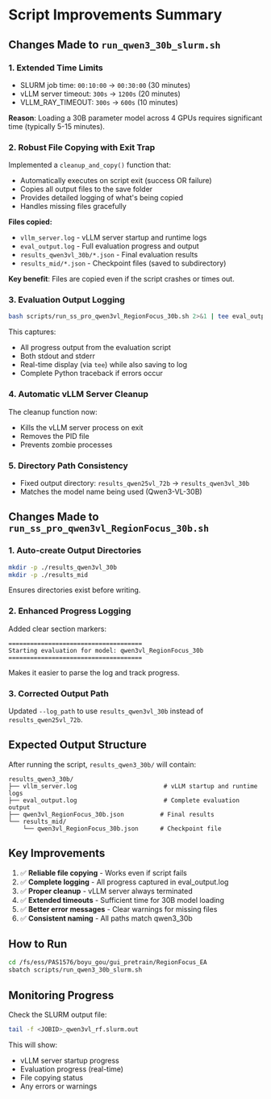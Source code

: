 # Script Improvements Summary

## Changes Made to `run_qwen3_30b_slurm.sh`

### 1. **Extended Time Limits**
- SLURM job time: `00:10:00` → `00:30:00` (30 minutes)
- vLLM server timeout: `300s` → `1200s` (20 minutes)
- VLLM_RAY_TIMEOUT: `300s` → `600s` (10 minutes)

**Reason**: Loading a 30B parameter model across 4 GPUs requires significant time (typically 5-15 minutes).

### 2. **Robust File Copying with Exit Trap**
Implemented a `cleanup_and_copy()` function that:
- Automatically executes on script exit (success OR failure)
- Copies all output files to the save folder
- Provides detailed logging of what's being copied
- Handles missing files gracefully

**Files copied:**
- `vllm_server.log` - vLLM server startup and runtime logs
- `eval_output.log` - Full evaluation progress and output
- `results_qwen3vl_30b/*.json` - Final evaluation results
- `results_mid/*.json` - Checkpoint files (saved to subdirectory)

**Key benefit**: Files are copied even if the script crashes or times out.

### 3. **Evaluation Output Logging**
```bash
bash scripts/run_ss_pro_qwen3vl_RegionFocus_30b.sh 2>&1 | tee eval_output.log
```

This captures:
- All progress output from the evaluation script
- Both stdout and stderr
- Real-time display (via `tee`) while also saving to log
- Complete Python traceback if errors occur

### 4. **Automatic vLLM Server Cleanup**
The cleanup function now:
- Kills the vLLM server process on exit
- Removes the PID file
- Prevents zombie processes

### 5. **Directory Path Consistency**
- Fixed output directory: `results_qwen25vl_72b` → `results_qwen3vl_30b`
- Matches the model name being used (Qwen3-VL-30B)

## Changes Made to `run_ss_pro_qwen3vl_RegionFocus_30b.sh`

### 1. **Auto-create Output Directories**
```bash
mkdir -p ./results_qwen3vl_30b
mkdir -p ./results_mid
```

Ensures directories exist before writing.

### 2. **Enhanced Progress Logging**
Added clear section markers:
```
=====================================
Starting evaluation for model: qwen3vl_RegionFocus_30b
=====================================
```

Makes it easier to parse the log and track progress.

### 3. **Corrected Output Path**
Updated `--log_path` to use `results_qwen3vl_30b` instead of `results_qwen25vl_72b`.

## Expected Output Structure

After running the script, `results_qwen3_30b/` will contain:

```
results_qwen3_30b/
├── vllm_server.log                        # vLLM startup and runtime logs
├── eval_output.log                        # Complete evaluation output
├── qwen3vl_RegionFocus_30b.json          # Final results
└── results_mid/
    └── qwen3vl_RegionFocus_30b.json      # Checkpoint file
```

## Key Improvements

1. ✅ **Reliable file copying** - Works even if script fails
2. ✅ **Complete logging** - All progress captured in eval_output.log
3. ✅ **Proper cleanup** - vLLM server always terminated
4. ✅ **Extended timeouts** - Sufficient time for 30B model loading
5. ✅ **Better error messages** - Clear warnings for missing files
6. ✅ **Consistent naming** - All paths match qwen3_30b

## How to Run

```bash
cd /fs/ess/PAS1576/boyu_gou/gui_pretrain/RegionFocus_EA
sbatch scripts/run_qwen3_30b_slurm.sh
```

## Monitoring Progress

Check the SLURM output file:
```bash
tail -f <JOBID>_qwen3vl_rf.slurm.out
```

This will show:
- vLLM server startup progress
- Evaluation progress (real-time)
- File copying status
- Any errors or warnings

